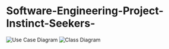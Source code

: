 # Software-Engineering-Project-Instinct-Seekers-
![Use Case Diagram](https://user-images.githubusercontent.com/53463176/159452733-801c9f65-8049-4e16-8b9a-939a582c876d.png)
![Class Diagram](https://user-images.githubusercontent.com/53463176/159452755-49c6b65b-0563-4d68-9309-5ea107bff279.png)


